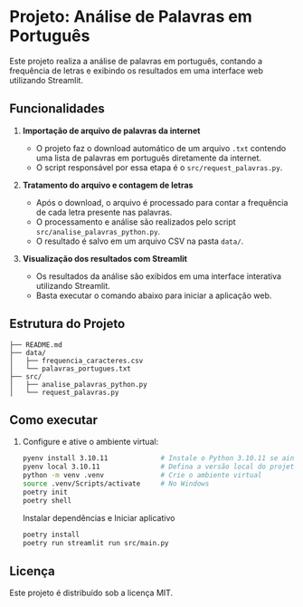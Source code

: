 
# Projeto: Análise de Palavras em Português

Este projeto realiza a análise de palavras em português, contando a frequência de letras e exibindo os resultados em uma interface web utilizando Streamlit.

## Funcionalidades

1. **Importação de arquivo de palavras da internet**
	- O projeto faz o download automático de um arquivo `.txt` contendo uma lista de palavras em português diretamente da internet.
	- O script responsável por essa etapa é o `src/request_palavras.py`.

2. **Tratamento do arquivo e contagem de letras**
	- Após o download, o arquivo é processado para contar a frequência de cada letra presente nas palavras.
	- O processamento e análise são realizados pelo script `src/analise_palavras_python.py`.
	- O resultado é salvo em um arquivo CSV na pasta `data/`.

3. **Visualização dos resultados com Streamlit**
	- Os resultados da análise são exibidos em uma interface interativa utilizando Streamlit.
	- Basta executar o comando abaixo para iniciar a aplicação web.

## Estrutura do Projeto

```
├── README.md
├── data/
│   ├── frequencia_caracteres.csv
│   └── palavras_portugues.txt
├── src/
│   ├── analise_palavras_python.py
│   └── request_palavras.py
```

## Como executar

1. Configure e ative o ambiente virtual:
	``` bash
	pyenv install 3.10.11             # Instale o Python 3.10.11 se ainda não tiver 
    pyenv local 3.10.11               # Defina a versão local do projeto
    python -m venv .venv              # Crie o ambiente virtual
    source .venv/Scripts/activate     # No Windows
    poetry init
    poetry shell
    ```
	
    Instalar dependências e Iniciar aplicativo
    ``` bash
    poetry install
    poetry run streamlit run src/main.py


	```



## Licença
Este projeto é distribuído sob a licença MIT.

